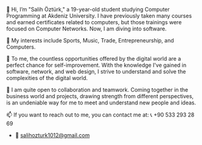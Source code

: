 👋 Hi, I’m "Salih Öztürk," a 19-year-old student studying Computer Programming at Akdeniz University. I have previously taken many courses and earned certificates related to computers, but those trainings were focused on Computer Networks. Now, I am diving into software.

👀 My interests include Sports, Music, Trade, Entrepreneurship, and Computers.

🌱 To me, the countless opportunities offered by the digital world are a perfect chance for self-improvement. With the knowledge I've gained in software, network, and web design, I strive to understand and solve the complexities of the digital world.

💞️ I am quite open to collaboration and teamwork. Coming together in the business world and projects, drawing strength from different perspectives, is an undeniable way for me to meet and understand new people and ideas.

📫 If you want to reach out to me, you can contact me at: 
📞 +90 533 293 28 69
- 📧 salihozturk1012@gmail.com

<!---
SalihOzturkk/SalihOzturkk is a ✨ special ✨ repository because its `README.md` (this file) appears on your GitHub profile.
You can click the Preview link to take a look at your changes.
--->
